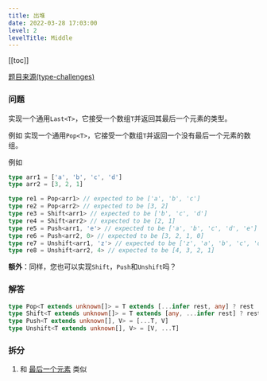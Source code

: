 ```yaml
---
title: 出堆
date: 2022-03-28 17:03:00
level: 2
levelTitle: Middle
---
```


[[toc]]

[题目来源(type-challenges)](https://github.com/type-challenges/type-challenges/blob/master/questions/16-medium-pop/README.zh-CN.md)
### 问题
实现一个通用`Last<T>`，它接受一个数组`T`并返回其最后一个元素的类型。

例如
实现一个通用`Pop<T>`，它接受一个数组`T`并返回一个没有最后一个元素的数组。

例如

```ts
type arr1 = ['a', 'b', 'c', 'd']
type arr2 = [3, 2, 1]

type re1 = Pop<arr1> // expected to be ['a', 'b', 'c']
type re2 = Pop<arr2> // expected to be [3, 2]
type re3 = Shift<arr1> // expected to be ['b', 'c', 'd']
type re4 = Shift<arr2> // expected to be [2, 1]
type re5 = Push<arr1, 'e'> // expected to be ['a', 'b', 'c', 'd', 'e']
type re6 = Push<arr2, 0> // expected to be [3, 2, 1, 0]
type re7 = Unshift<arr1, 'z'> // expected to be ['z', 'a', 'b', 'c', 'd'
type re8 = Unshift<arr2, 4> // expected to be [4, 3, 2, 1]
```

**额外**：同样，您也可以实现`Shift`，`Push`和`Unshift`吗？

### 解答

```typescript
type Pop<T extends unknown[]> = T extends [...infer rest, any] ? rest : never
type Shift<T extends unknown[]> = T extends [any, ...infer rest] ? rest : never
type Push<T extends unknown[], V> = [...T, V]
type Unshift<T extends unknown[], V> = [V, ...T]
```

### 拆分
1. 和 [最后一个元素](/projects/challenges/typescript/middle-7) 类似
